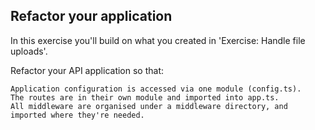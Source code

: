 ## Refactor your application

In this exercise you'll build on what you created in 'Exercise: Handle file uploads'.

Refactor your API application so that:

    Application configuration is accessed via one module (config.ts).
    The routes are in their own module and imported into app.ts.
    All middleware are organised under a middleware directory, and imported where they're needed.